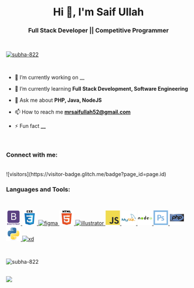 <h1 align="center">Hi 👋, I'm Saif Ullah</h1>
<h3 align="center">Full Stack Developer || Competitive Programmer</h3>

<br >
<p align="left"> <a href="https://github.com/ryo-ma/github-profile-trophy"><img src="https://github-profile-trophy.vercel.app/?username=subha-822" alt="subha-822" /></a> </p>
<br >

- 🔭 I’m currently working on  __

- 🌱 I’m currently learning **Full Stack Development, Software Engineering**

- 💬 Ask me about **PHP, Java, NodeJS**

- 📫 How to reach me **mrsaifullah52@gmail.com**

- ⚡ Fun fact **__**


<br >
<h3 align="left">Connect with me:</h3>
<br >
![visitors](https://visitor-badge.glitch.me/badge?page_id=page.id)

<br >
<h3 align="left">Languages and Tools:</h3>
<br >
<p align="left"> <a href="https://getbootstrap.com" target="_blank"> <img src="https://raw.githubusercontent.com/devicons/devicon/master/icons/bootstrap/bootstrap-plain-wordmark.svg" alt="bootstrap" width="40" height="40"/> </a> <a href="https://www.w3schools.com/css/" target="_blank"> <img src="https://raw.githubusercontent.com/devicons/devicon/master/icons/css3/css3-original-wordmark.svg" alt="css3" width="40" height="40"/> </a> <a href="https://www.figma.com/" target="_blank"> <img src="https://www.vectorlogo.zone/logos/figma/figma-icon.svg" alt="figma" width="40" height="40"/> </a> <a href="https://www.w3.org/html/" target="_blank"> <img src="https://raw.githubusercontent.com/devicons/devicon/master/icons/html5/html5-original-wordmark.svg" alt="html5" width="40" height="40"/> </a> <a href="https://www.adobe.com/in/products/illustrator.html" target="_blank"> <img src="https://www.vectorlogo.zone/logos/adobe_illustrator/adobe_illustrator-icon.svg" alt="illustrator" width="40" height="40"/> </a> <a href="https://developer.mozilla.org/en-US/docs/Web/JavaScript" target="_blank"> <img src="https://raw.githubusercontent.com/devicons/devicon/master/icons/javascript/javascript-original.svg" alt="javascript" width="40" height="40"/> </a> <a href="https://www.mysql.com/" target="_blank"> <img src="https://raw.githubusercontent.com/devicons/devicon/master/icons/mysql/mysql-original-wordmark.svg" alt="mysql" width="40" height="40"/> </a> <a href="https://nodejs.org" target="_blank"> <img src="https://raw.githubusercontent.com/devicons/devicon/master/icons/nodejs/nodejs-original-wordmark.svg" alt="nodejs" width="40" height="40"/> </a> <a href="https://www.photoshop.com/en" target="_blank"> <img src="https://raw.githubusercontent.com/devicons/devicon/master/icons/photoshop/photoshop-line.svg" alt="photoshop" width="40" height="40"/> </a> <a href="https://www.php.net" target="_blank"> <img src="https://raw.githubusercontent.com/devicons/devicon/master/icons/php/php-original.svg" alt="php" width="40" height="40"/> </a> <a href="https://www.python.org" target="_blank"> <img src="https://raw.githubusercontent.com/devicons/devicon/master/icons/python/python-original.svg" alt="python" width="40" height="40"/> </a> <a href="https://www.adobe.com/products/xd.html" target="_blank"> <img src="https://cdn.worldvectorlogo.com/logos/adobe-xd.svg" alt="xd" width="40" height="40"/> </a> </p>
<br >
<p align="left"> <img src="https://komarev.com/ghpvc/?username=subha-822&label=Profile%20views&color=0e75b6&style=flat" alt="subha-822" /> </p>
<br >


<img height="180em" src="https://github-readme-stats.vercel.app/api?username=mrsaifullah52&show_icons=true&hide_border=true&&count_private=true&include_all_commits=true" />
